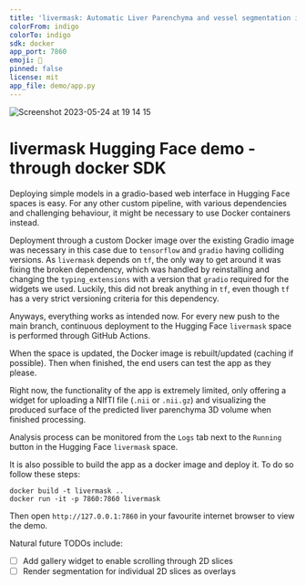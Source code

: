 ```yaml
---
title: 'livermask: Automatic Liver Parenchyma and vessel segmentation in CT'
colorFrom: indigo
colorTo: indigo
sdk: docker
app_port: 7860
emoji: 🚀
pinned: false
license: mit
app_file: demo/app.py
---
```


![Screenshot 2023-05-24 at 19 14 15](https://github.com/andreped/livermask/assets/29090665/6083a28a-9250-4f86-a9b2-8d4e9823c836)

# livermask Hugging Face demo - through docker SDK

Deploying simple models in a gradio-based web interface in Hugging Face spaces is easy.
For any other custom pipeline, with various dependencies and challenging behaviour, it
might be necessary to use Docker containers instead.

Deployment through a custom Docker image over the existing Gradio image was
necessary in this case due to `tensorflow` and `gradio` having colliding
versions. As `livermask` depends on `tf`, the only way to get around it was
fixing the broken dependency, which was handled by reinstalling and changing
the `typing_extensions` with a version that `gradio` required for the widgets
we used. Luckily, this did not break anything in `tf`, even though `tf` has a
very strict versioning criteria for this dependency.

Anyways, everything works as intended now. For every new push to the main branch,
continuous deployment to the Hugging Face `livermask` space is performed through
GitHub Actions.

When the space is updated, the Docker image is rebuilt/updated (caching if possible).
Then when finished, the end users can test the app as they please.

Right now, the functionality of the app is extremely limited, only offering a widget
for uploading a NIfTI file (`.nii` or `.nii.gz`) and visualizing the produced surface
of the predicted liver parenchyma 3D volume when finished processing.

Analysis process can be monitored from the `Logs` tab next to the `Running` button
in the Hugging Face `livermask` space.

It is also possible to build the app as a docker image and deploy it. To do so follow these steps:

```
docker build -t livermask ..
docker run -it -p 7860:7860 livermask
```

Then open `http://127.0.0.1:7860` in your favourite internet browser to view the demo.

Natural future TODOs include:
- [ ] Add gallery widget to enable scrolling through 2D slices
- [ ] Render segmentation for individual 2D slices as overlays
